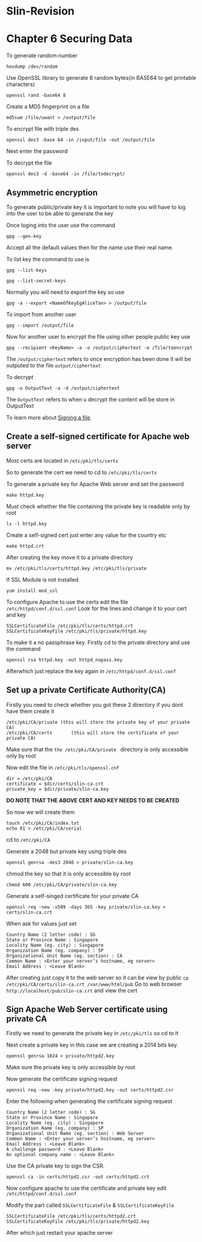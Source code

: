 # Slin-Revision
# Chapter 6 Securing Data

To generate random number
```
hexdump /dev/random
```

Use OpenSSL library to generate 8 random bytes(in BASE64 to get printable characters)
```
openssl rand -base64 8
```

Create a MD5 fingerprint on a file
```
md5sum /file/uwant > /output/file
```

To encrypt file with triple des
```
openssl des3 -base 64 -in /input/file -out /output/file
```
Next enter the password

To decrypt the file
```
openssl des3 -d -base64 -in /file/todecrypt/
```

## Asymmetric encryption
To generate public/private key it is important to note you will have to log into the user to be able to generate the key

Once loging into the user use the command
```
gpg --gen-key
```
Accept all the default values then for the name use their real name. 

To list key the command to use is
```
gpg --list-keys
```
```
gpg --list-secret-keys
```
Normally you will need to export the key so use
```
gpg -a --export <NameOfKeyEgAliceTan> > /output/file
```
To import from another user
```
gpg --import /output/file
```

Now for another user to encrypt the file using other people public key use
```
gpg --recipient <KeyName> -a -o /output/ciphertext -e /file/toencrypt
```
The `/output/ciphertext` refers to once encryption has been done it will be outputed to the file `output/ciphertext`

To decrypt 
```
gpg -o OutputText -a -d /output/ciphertext
```
The `OutputText` refers to when u decrypt the content will be store in OutputText

To learn more about [Signing a file](https://www.thegeekstuff.com/2013/04/gnupg-digital-signatures/).

## Create a self-signed certificate for Apache web server
Most certs are located in  `/etc/pki/tls/certs`

So to generate the cert we need to cd to `/etc/pki/tls/certs`

To generate a private key for Apache Web server and set the password
```
make httpd.key
```
Must check whether the file containing the private key is readable only by root
```
ls -l httpd.key
```
Create a self-signed cert just enter any value for the country etc
```
make httpd.crt
```
After creating the key move it to a private directory
```
mv /etc/pki/tls/certs/httpd.key /etc/pki/tls/private
```
If SSL Module is not installed
```
yum install mod_ssl
```
To configure Apache to use the certs edit the file `/etc/httpd/conf.d/ssl.conf`
Look for the lines and change it to your cert and key
```
SSLCertificateFile /etc/pki/tls/certs/httpd.crt 
SSLCertificateKeyFile /etc/pki/tls/private/httpd.key 
```

To make it a no passphrase key. Firstly cd to the private directory and use the command
```
openssl rsa httpd.key -out httpd_nopass.key
```
Afterwhich just replace the key again in `/etc/httpd/conf.d/ssl.conf`

## Set up a private Certificate Authority(CA)
Firstly you need to check whether you got these 2 directory if you dont have them create it
```
/etc/pki/CA/private	(this will store the private key of your private CA)
/etc/pki/CA/certs		(this will store the certificate of your private CA)
```
Make sure that the `the /etc/pki/CA/private ` directory is only accessible only by root

Now edit the file in `/etc/pki/tls/openssl.cnf`
```
dir = /etc/pki/CA
certificate = $dir/certs/slin-ca.crt
private_key = $dir/private/slin-ca.key
```
**DO NOTE THAT THE ABOVE CERT AND KEY NEEDS TO BE CREATED**

So now we will create them
```
touch /etc/pki/CA/index.txt
echo 01 > /etc/pki/CA/serial
```
cd to `/etc/pki/CA`

Generate a 2048 but private key using triple des
```
openssl genrsa -des3 2048 > private/slin-ca.key
```
chmod the key so that it is only accessible by root
```
chmod 600 /etc/pki/CA/private/slin-ca.key
```
Generate a self-singed certificate for your private CA
```
openssl req -new -x509 -days 365 -key private/slin-ca.key > certs/slin-ca.crt
```
When ask for values just set
```
Country Name (2 letter code) : SG
State or Province Name : Singapore
Locality Name (eg. city) : Singapore
Organization Name (eg. company) : SP
Organizational Unit Name (eg. section) : CA
Common Name : <Enter your server’s hostname, eg server>
Email Address : <Leave Blank>
```
After creating just copy it to the web server so it can be view by public
`cp /etc/pki/CA/certs/slin-ca.crt /var/www/html/pub`
Go to web browser `http://localhost/pub/slin-ca.crt` and view the cert

## Sign Apache Web Server certificate using private CA
Firstly we need to generate the private key in `/etc/pki/tls` so cd to it

Next create a private key in this case we are creating a 2014 bits key
```
openssl genrsa 1024 > private/httpd2.key
```
Make sure the private key is only accessible by root

Now generate the certificate signing request
```
openssl req -new -key private/httpd2.key -out certs/httpd2.csr
```
Enter the following when generating the certificate signing request
```
Country Name (2 letter code) : SG
State or Province Name : Singapore
Locality Name (eg. city) : Singapore
Organization Name (eg. company) : SP
Organizational Unit Name (eg. section) : Web Server
Common Name : <Enter your server’s hostname, eg server>
Email Address : <Leave Blank>
A challenge password : <Leave Blank>
An optional company name : <Leave Blank>
```
Use the CA private key to sign the CSR.
```
openssl ca -in certs/httpd2.csr -out certs/httpd2.crt
```
Now configure apache to use the certificate and private key edit `/etc/httpd/conf.d/ssl.conf `

Modify the part called `SSLCertificateFile` & `SSLCertificateKeyFile`
```
SSLCertificateFile /etc/pki/tls/certs/httpd2.crt 
SSLCertificateKeyFile /etc/pki/tls/private/httpd2.key 
```
After which just restart your apache server
